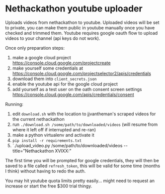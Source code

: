 # Nethackathon youtube uploader

Uploads videos from nethackathon to youtube. Uploaded videos will be set to private, you can make them public in youtube manually once you have checked and trimmed them. Youtube requires google oauth flow to upload videos to your channel (api keys do not work).

Once only preparation steps:

1. make a google cloud project https://console.cloud.google.com/projectcreate
1. make yourself some credentials at https://console.cloud.google.com/projectselector2/apis/credentials
1. download them into `client_secrets.json`
1. enable the youtube api for the google cloud project
1. add yourself as a test user on the oath consent screen settings https://console.cloud.google.com/apis/credentials/consent

Running:

1. edit `download.sh` with the location to jjvantheman's scraped videos for the current nethackathon
1. run `./download.sh /some/path/to/downloaded/videos` (will resume from where it left off if interrupted and re-ran)
1. make a python virtualenv and activate it
1. `pip install -r requirements.txt`
1. `./upload_video.py /some/path/to/downloaded/videos --title="Nethackathon XVIXX:"

The first time you will be prompted for google credentials, they will then be saved to a file called `refresh_token`, this will be valid for some time (months I think) without having to redo the auth.

You may hit youtube quota limits pretty easily... might need to request an increase or start the free $300 trial thingy.
